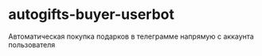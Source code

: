 # autogifts-buyer-userbot
Автоматическая покупка подарков в телеграмме напрямую с аккаунта пользователя

